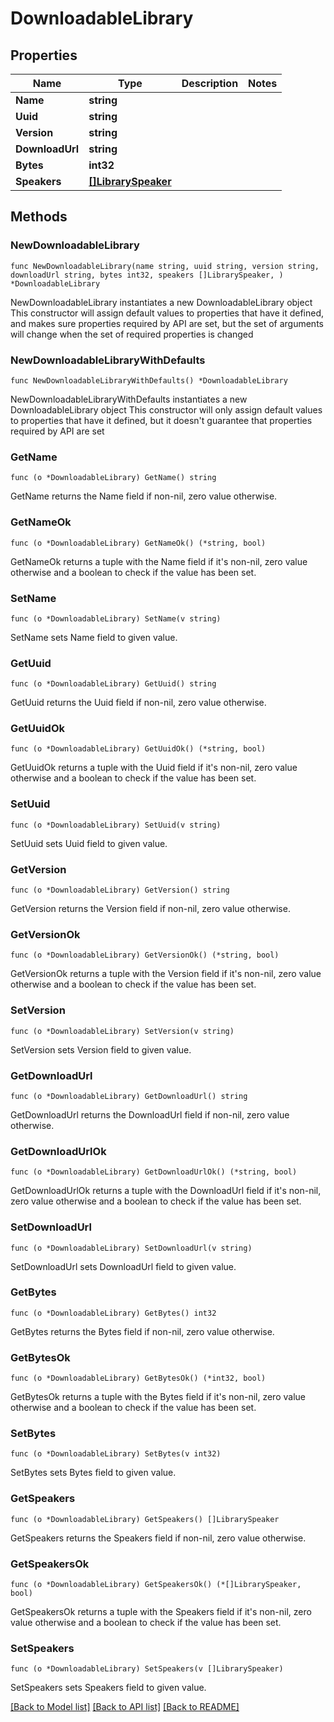 # DownloadableLibrary

## Properties

Name | Type | Description | Notes
------------ | ------------- | ------------- | -------------
**Name** | **string** |  | 
**Uuid** | **string** |  | 
**Version** | **string** |  | 
**DownloadUrl** | **string** |  | 
**Bytes** | **int32** |  | 
**Speakers** | [**[]LibrarySpeaker**](LibrarySpeaker.md) |  | 

## Methods

### NewDownloadableLibrary

`func NewDownloadableLibrary(name string, uuid string, version string, downloadUrl string, bytes int32, speakers []LibrarySpeaker, ) *DownloadableLibrary`

NewDownloadableLibrary instantiates a new DownloadableLibrary object
This constructor will assign default values to properties that have it defined,
and makes sure properties required by API are set, but the set of arguments
will change when the set of required properties is changed

### NewDownloadableLibraryWithDefaults

`func NewDownloadableLibraryWithDefaults() *DownloadableLibrary`

NewDownloadableLibraryWithDefaults instantiates a new DownloadableLibrary object
This constructor will only assign default values to properties that have it defined,
but it doesn't guarantee that properties required by API are set

### GetName

`func (o *DownloadableLibrary) GetName() string`

GetName returns the Name field if non-nil, zero value otherwise.

### GetNameOk

`func (o *DownloadableLibrary) GetNameOk() (*string, bool)`

GetNameOk returns a tuple with the Name field if it's non-nil, zero value otherwise
and a boolean to check if the value has been set.

### SetName

`func (o *DownloadableLibrary) SetName(v string)`

SetName sets Name field to given value.


### GetUuid

`func (o *DownloadableLibrary) GetUuid() string`

GetUuid returns the Uuid field if non-nil, zero value otherwise.

### GetUuidOk

`func (o *DownloadableLibrary) GetUuidOk() (*string, bool)`

GetUuidOk returns a tuple with the Uuid field if it's non-nil, zero value otherwise
and a boolean to check if the value has been set.

### SetUuid

`func (o *DownloadableLibrary) SetUuid(v string)`

SetUuid sets Uuid field to given value.


### GetVersion

`func (o *DownloadableLibrary) GetVersion() string`

GetVersion returns the Version field if non-nil, zero value otherwise.

### GetVersionOk

`func (o *DownloadableLibrary) GetVersionOk() (*string, bool)`

GetVersionOk returns a tuple with the Version field if it's non-nil, zero value otherwise
and a boolean to check if the value has been set.

### SetVersion

`func (o *DownloadableLibrary) SetVersion(v string)`

SetVersion sets Version field to given value.


### GetDownloadUrl

`func (o *DownloadableLibrary) GetDownloadUrl() string`

GetDownloadUrl returns the DownloadUrl field if non-nil, zero value otherwise.

### GetDownloadUrlOk

`func (o *DownloadableLibrary) GetDownloadUrlOk() (*string, bool)`

GetDownloadUrlOk returns a tuple with the DownloadUrl field if it's non-nil, zero value otherwise
and a boolean to check if the value has been set.

### SetDownloadUrl

`func (o *DownloadableLibrary) SetDownloadUrl(v string)`

SetDownloadUrl sets DownloadUrl field to given value.


### GetBytes

`func (o *DownloadableLibrary) GetBytes() int32`

GetBytes returns the Bytes field if non-nil, zero value otherwise.

### GetBytesOk

`func (o *DownloadableLibrary) GetBytesOk() (*int32, bool)`

GetBytesOk returns a tuple with the Bytes field if it's non-nil, zero value otherwise
and a boolean to check if the value has been set.

### SetBytes

`func (o *DownloadableLibrary) SetBytes(v int32)`

SetBytes sets Bytes field to given value.


### GetSpeakers

`func (o *DownloadableLibrary) GetSpeakers() []LibrarySpeaker`

GetSpeakers returns the Speakers field if non-nil, zero value otherwise.

### GetSpeakersOk

`func (o *DownloadableLibrary) GetSpeakersOk() (*[]LibrarySpeaker, bool)`

GetSpeakersOk returns a tuple with the Speakers field if it's non-nil, zero value otherwise
and a boolean to check if the value has been set.

### SetSpeakers

`func (o *DownloadableLibrary) SetSpeakers(v []LibrarySpeaker)`

SetSpeakers sets Speakers field to given value.



[[Back to Model list]](../README.md#documentation-for-models) [[Back to API list]](../README.md#documentation-for-api-endpoints) [[Back to README]](../README.md)


